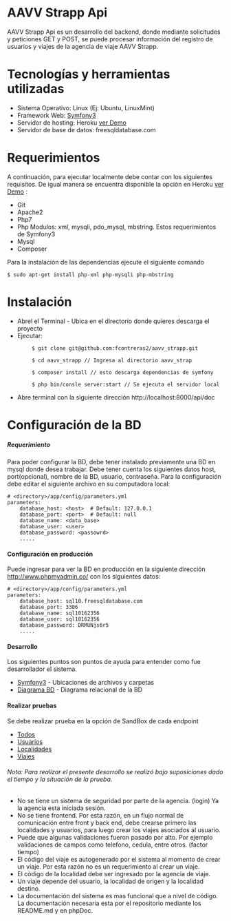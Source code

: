 # AAVV Strapp Api

AAVV Strapp Api es un desarrollo del backend, donde  mediante solicitudes y peticiones GET y POST, se puede procesar información del registro de usuarios y viajes de la agencia de viaje AAVV Strapp. 

# Tecnologías y herramientas utilizadas

  - Sistema Operativo: Linux (Ej: Ubuntu, LinuxMint)
  - Framework Web: [Symfony3](https://symfony.com)
  - Servidor de hosting: Heroku [ver Demo](https://aavvstrapp.herokuapp.com/api/doc)
  - Servidor de base de datos: freesqldatabase.com
  
# Requerimientos
A continuación, para ejecutar localmente debe contar con los siguientes requisitos. De igual manera se encuentra disponible la opción en Heroku [ver Demo](https://aavvstrapp.herokuapp.com/api/doc) :
  - Git
  - Apache2
  - Php7
  - Php Modulos: xml, mysqli, pdo_mysql, mbstring. Estos requerimientos de Symfony3
  - Mysql 
  - Composer 

Para la instalación de las dependencias ejecute el siguiente comando
```
$ sudo apt-get install php-xml php-mysqli php-mbstring
```
# Instalación

  - Abrel el Terminal - Ubica en el directorio donde quieres descarga el proyecto
  - Ejecutar: 
```
        $ git clone git@github.com:fcontreras2/aavv_strapp.git 
```
```
        $ cd aavv_strapp // Ingresa al directorio aavv_strap
```
```
        $ composer install // esto descarga dependencias de symfony
```
```
        $ php bin/consle server:start // Se ejecuta el servidor local 
```
  - Abre terminal con la siguiente dirección http://localhost:8000/api/doc
  
# Configuración de la BD

##### Requerimiento
Para poder configurar la BD, debe tener instalado previamente una BD en mysql donde desea trabajar. Debe tener cuenta los siguientes datos host, port(opcional), nombre de la BD, usuario, contraseña. Para la configuración debe editar el siguiente archivo en su computadora local:
```
# <directory>/app/config/parameters.yml
parameters:
    database_host: <host>  # Default: 127.0.0.1
    database_port: <port>  # Default: null
    database_name: <data_base> 
    database_user: <user>
    database_password: <passowrd>
    .....
```

#### Configuración en producción

Puede ingresar para ver la BD en producción en la siguiente dirección http://www.phpmyadmin.co/ con los siguientes datos:
```
# <directory>/app/config/parameters.yml
parameters:
    database_host: sql10.freesqldatabase.com
    database_port: 3306
    database_name: sql10162356
    database_user: sql10162356
    database_password: DRMUNjs6r5
    .....
```
#### Desarrollo
Los siguientes puntos son puntos de ayuda para entender como fue desarrollador el sistema.

* [Symfony3](https://github.com/fcontreras2/aavv_strapp/tree/master/src/AAVVStrapp/ApiBundle/Resources/config/doc/Symfony.md) - Ubicaciones de archivos y carpetas
* [Diagrama BD](https://github.com/fcontreras2/aavv_strapp/tree/master/src/AAVVStrapp/ApiBundle/Resources/config/doc/BD.png) - Diagrama relacional de la BD  

#### Realizar pruebas

Se debe realizar prueba en la opción de SandBox de cada endpoint

- [Todos](https://aavvstrapp.herokuapp.com/api/doc)
- [Usuarios](https://aavvstrapp.herokuapp.com/api/doc/user)
- [Localidades](https://aavvstrapp.herokuapp.com/api/doc/location)
- [Viajes](https://aavvstrapp.herokuapp.com/api/doc/travel)

###### Nota: Para realizar el presente desarrollo se realizó bajo suposiciones dado el tiempo y la situación de la prueba.
- No se tiene un sistema de seguridad por parte de la agencia. (login) Ya la agencia esta iniciada sesión.
- No se tiene frontend. Por esta razón, en un flujo normal de comunicación entre front y back end, debe crearse primero las localidades y usuarios, para luego crear los viajes asociados al usuario.
- Puede que algunas validaciones fueron pasado por alto. Por ejemplo validaciones de campos como telefono, cedula, entre otros. (factor tiempo)
- El código del viaje es autogenerado por el sistema al momento de crear un viaje. Por esta razón no es un requerimiento al crear un viaje.
- El código de la localidad debe ser ingresado por la agencia de viaje.
- Un viaje depende del usuario, la localidad de origen y la localidad destino.
- La documentación del sistema es mas funcional que a nivel de código. La documentación necesaria esta por el repositorio mediante los README.md y en phpDoc.
 

